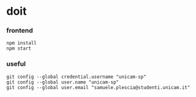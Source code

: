 # doit

### frontend

```
npm install
npm start
```

### useful

```
git config --global credential.username "unicam-sp"
git config --global user.name "unicam-sp"
git config --global user.email "samuele.plescia@studenti.unicam.it"
```
